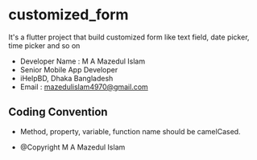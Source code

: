 # customized_form

It's a flutter project that build customized form like text field, date picker, time picker and so on

* Developer Name : M A Mazedul Islam
* Senior Mobile App Developer
* iHelpBD, Dhaka Bangladesh
* Email : mazedulislam4970@gmail.com

## Coding Convention

- Method, property, variable, function name should be camelCased.

- @Copyright M A Mazedul Islam
